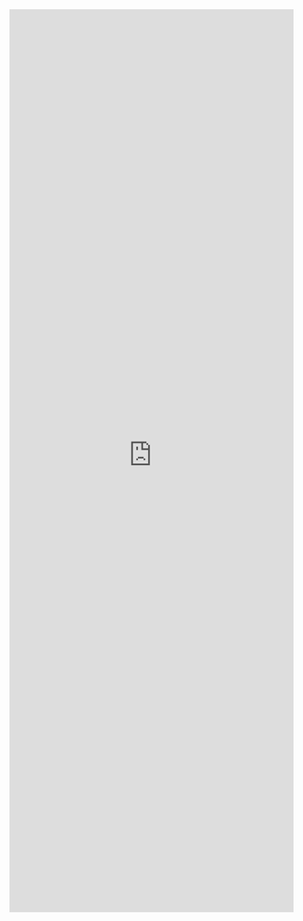 <iframe 
    title='PeoplePicker Examples'
    src='https://fabricweb.z5.web.core.windows.net/pr-deploy-site/refs/heads/master/fabric-website-resources/dist/index.html#/examples/peoplepicker?docsExample=true'
    frameborder='no'
    height='1600'
    style='width: 100%;'
>